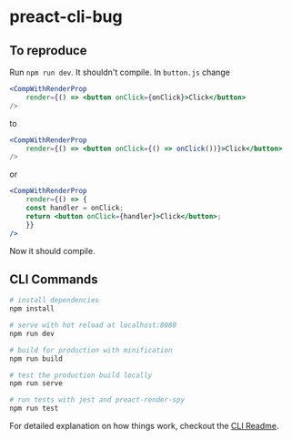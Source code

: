 # preact-cli-bug

## To reproduce

Run `npm run dev`. It shouldn't compile. In `button.js` change

```jsx
<CompWithRenderProp
    render={() => <button onClick={onClick}>Click</button>
/>
```

to

```jsx
<CompWithRenderProp
    render={() => <button onClick={() => onClick())}>Click</button>
/>
```

or

```jsx
<CompWithRenderProp
    render={() => {
    const handler = onClick;
    return <button onClick={handler}>Click</button>;
    }}
/>
```

Now it should compile.

## CLI Commands

```bash
# install dependencies
npm install

# serve with hot reload at localhost:8080
npm run dev

# build for production with minification
npm run build

# test the production build locally
npm run serve

# run tests with jest and preact-render-spy
npm run test
```

For detailed explanation on how things work, checkout the [CLI Readme](https://github.com/developit/preact-cli/blob/master/README.md).
